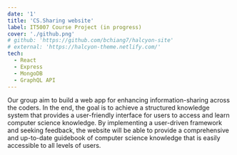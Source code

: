 ```yaml
---
date: '1'
title: 'CS.Sharing website'
label: IT5007 Course Project (in progress)
cover: './github.png'
# github: 'https://github.com/bchiang7/halcyon-site'
# external: 'https://halcyon-theme.netlify.com/'
tech:
  - React
  - Express
  - MongoDB
  - GraphQL API
---
```


Our group aim to build a web app for enhancing information-sharing across the coders. In the end, the goal is to achieve a structured knowledge system that provides a user-friendly interface for users to access and learn computer science knowledge. By implementing a user-driven framework and seeking feedback, the website will be able to provide a comprehensive and up-to-date guidebook of computer science knowledge that is easily accessible to all levels of users.